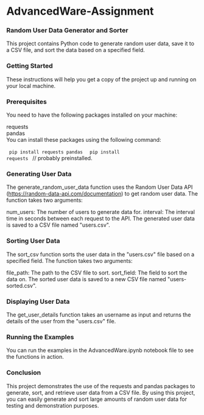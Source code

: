 # AdvancedWare-Assignment

### Random User Data Generator and Sorter
This project contains Python code to generate random user data, save it to a CSV file, and sort the data based on a specified field.

### Getting Started
These instructions will help you get a copy of the project up and running on your local machine.

### Prerequisites
You need to have the following packages installed on your machine:

requests </br>
pandas </br>
You can install these packages using the following command:

<code> pip install requests pandas </code>
<code> pip install requests </code> // probably preinstalled.

### Generating User Data
The generate_random_user_data function uses the Random User Data API (https://random-data-api.com/documentation) to get random user data. The function takes two arguments:

num_users: The number of users to generate data for.
interval: The interval time in seconds between each request to the API.
The generated user data is saved to a CSV file named "users.csv".

### Sorting User Data
The sort_csv function sorts the user data in the "users.csv" file based on a specified field. The function takes two arguments:

file_path: The path to the CSV file to sort.
sort_field: The field to sort the data on.
The sorted user data is saved to a new CSV file named "users-sorted.csv".

### Displaying User Data
The get_user_details function takes an username as input and returns the details of the user from the "users.csv" file.

### Running the Examples
You can run the examples in the AdvancedWare.ipynb notebook file to see the functions in action.

### Conclusion
This project demonstrates the use of the requests and pandas packages to generate, sort, and retrieve user data from a CSV file. By using this project, you can easily generate and sort large amounts of random user data for testing and demonstration purposes.

